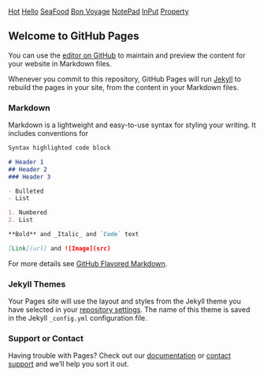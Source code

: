 [Hot](http://siriussiang.github.io/sirius_siang/hot.html)
[Hello](http://siriussiang.github.io/sirius_siang/hello.html)
[SeaFood](http://siriussiang.github.io/sirius_siang/seafood.html)
[Bon Voyage](http://siriussiang.github.io/sirius_siang/Bon%20Voyage.html)
[NotePad](http://siriussiang.github.io/sirius_siang/notepad.html)
[InPut](http://siriussiang.github.io/sirius_siang/input.html)
[Property](http://siriussiang.github.io/sirius_siang/Property.html)
## Welcome to GitHub Pages

You can use the [editor on GitHub](https://github.com/siriussiang/sirius_siang/edit/master/README.md) to maintain and preview the content for your website in Markdown files.

Whenever you commit to this repository, GitHub Pages will run [Jekyll](https://jekyllrb.com/) to rebuild the pages in your site, from the content in your Markdown files.

### Markdown

Markdown is a lightweight and easy-to-use syntax for styling your writing. It includes conventions for

```markdown
Syntax highlighted code block

# Header 1
## Header 2
### Header 3

- Bulleted
- List

1. Numbered
2. List

**Bold** and _Italic_ and `Code` text

[Link](url) and ![Image](src)
```

For more details see [GitHub Flavored Markdown](https://guides.github.com/features/mastering-markdown/).

### Jekyll Themes

Your Pages site will use the layout and styles from the Jekyll theme you have selected in your [repository settings](https://github.com/siriussiang/sirius_siang/settings). The name of this theme is saved in the Jekyll `_config.yml` configuration file.

### Support or Contact

Having trouble with Pages? Check out our [documentation](https://help.github.com/categories/github-pages-basics/) or [contact support](https://github.com/contact) and we’ll help you sort it out.
